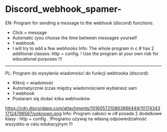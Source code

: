 # Discord_webhook_spamer-
EN:
Program for sending a message to the webhook (discord) functions:
- Click = message
- Automatic (you choose the time between messages yourself
- 1 webhook
- I will try to add a few webhooks
Info:
The whole program in c # has 2 additional classes: http + config.
! Use the program at your own risk for educational purposes !!!
--------------------------------------------------------------------------------------------------------
PL:
Program do wysyłania wiadomości do funkcji webhooka (discord):
- Kliknij = wiadomość
- Automatycznie (czas między wiadomościami wybierasz sam
- 1 webhook
- Postaram się dodać kilka webhooków

https://cdn.discordapp.com/attachments/1016057210863886449/1017434317124796567/unknown.png
Info:
Program całości w c# posada 2 dodatkowe klasy : http + config .
!Programu używaj na własną odpowiedzialność wszystko w celu edukacyjnym !!!
